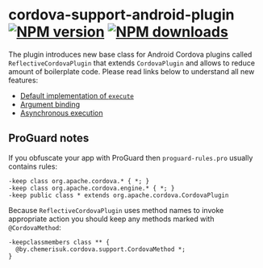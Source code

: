 # cordova-support-android-plugin<br>[![NPM version][npm-version]][npm-url] [![NPM downloads][npm-downloads]][npm-url]
The plugin introduces new base class for Android Cordova plugins called `ReflectiveCordovaPlugin` that extends `CordovaPlugin` and allows to reduce amount of boilerplate code. Please read links below to understand all new features:
* [Default implementation of `execute`](https://github.com/chemerisuk/cordova-support-android-plugin/wiki/Default-implementation-of-execute)
* [Argument binding](https://github.com/chemerisuk/cordova-support-android-plugin/wiki/Argument-binding)
* [Asynchronous execution](https://github.com/chemerisuk/cordova-support-android-plugin/wiki/Asynchronous-execution)

## ProGuard notes
If you obfuscate your app with ProGuard then `proguard-rules.pro` usually contains rules:

```
-keep class org.apache.cordova.* { *; }
-keep class org.apache.cordova.engine.* { *; }
-keep public class * extends org.apache.cordova.CordovaPlugin
```

Because `ReflectiveCordovaPlugin` uses method names to invoke appropriate action you should keep any methods marked with `@CordovaMethod`:

```
-keepclassmembers class ** {
  @by.chemerisuk.cordova.support.CordovaMethod *;
}
```

[npm-url]: https://www.npmjs.com/package/cordova-support-android-plugin
[npm-version]: https://img.shields.io/npm/v/cordova-support-android-plugin.svg
[npm-downloads]: https://img.shields.io/npm/dm/cordova-support-android-plugin.svg
